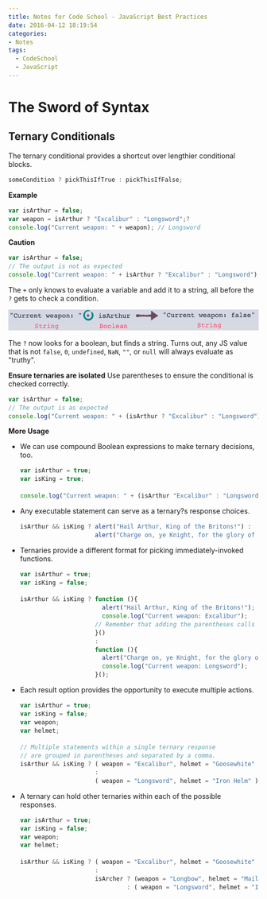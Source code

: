 ```yaml
---
title: Notes for Code School - JavaScript Best Practices
date: 2016-04-12 18:19:54
categories:
- Notes
tags:
  - CodeSchool
  - JavaScript
---
```


# The Sword of Syntax

## Ternary Conditionals

The ternary conditional provides a shortcut over lengthier conditional blocks.

```javascript
someCondition ? pickThisIfTrue : pickThisIfFalse;
```

**Example**

```javascript
var isArthur = false;
var weapon = isArthur ? "Excalibur" : "Longsword";?
console.log("Current weapon: " + weapon); // Longsword
```

<!-- more -->

**Caution**

```javascript
var isArthur = false;
// The output is not as expected
console.log("Current weapon: " + isArthur ? "Excalibur" : "Longsword"); // Excalibur
```

The `+` only knows to evaluate a variable and add it to a string, all before the `?` gets to check a condition.

![using-retnaries-as-expressions](/images/using-retnaries-as-expressions.png)

The `?` now looks for a boolean, but finds a string. Turns out, any JS value that is not `false`, `0`, `undefined`, `NaN`, `""`, or `null` will always evaluate as "truthy".

**Ensure ternaries are isolated**
Use parentheses to ensure the conditional is checked correctly.

```javascript
var isArthur = false;
// The output is as expected
console.log("Current weapon: " + (isArthur ? "Excalibur" : "Longsword")); // Longsword
```

**More Usage**

* We can use compound Boolean expressions to make ternary decisions, too.

  ```javascript
  var isArthur = true;
  var isKing = true;

  console.log("Current weapon: " + (isArthur "Excalibur" : "Longsword"));
  ```

* Any executable statement can serve as a ternary?s response choices.

  ```javascript
  isArthur && isKing ? alert("Hail Arthur, King of the Britons!") : 
                       alert("Charge on, ye Knight, for the glory of the King!") ;
  ```

* Ternaries provide a different format for picking immediately-invoked functions.

  ```javascript
  var isArthur = true;
  var isKing = false;

  isArthur && isKing ? function (){
                         alert("Hail Arthur, King of the Britons!");
                         console.log("Current weapon: Excalibur");
                       // Remember that adding the parentheses calls the function expression.
                       }()
                       :
                       function (){
                         alert("Charge on, ye Knight, for the glory of the King!");
                         console.log("Current weapon: Longsword");
                       }();
  ```

* Each result option provides the opportunity to execute multiple actions.

  ```javascript
  var isArthur = true;
  var isKing = false;
  var weapon;
  var helmet;

  // Multiple statements within a single ternary response 
  // are grouped in parentheses and separated by a comma.
  isArthur && isKing ? ( weapon = "Excalibur", helmet = "Goosewhite" )
                       :
                       ( weapon = "Longsword", helmet = "Iron Helm" );
  ```

* A ternary can hold other ternaries within each of the possible responses.

  ```javascript
  var isArthur = true;
  var isKing = false;
  var weapon;
  var helmet;

  isArthur && isKing ? ( weapon = "Excalibur", helmet = "Goosewhite" )
                       :
                       isArcher ? (weapon = "Longbow", helmet = "Mail Helm")
                                : ( weapon = "Longsword", helmet = "Iron Helm" );
  ```